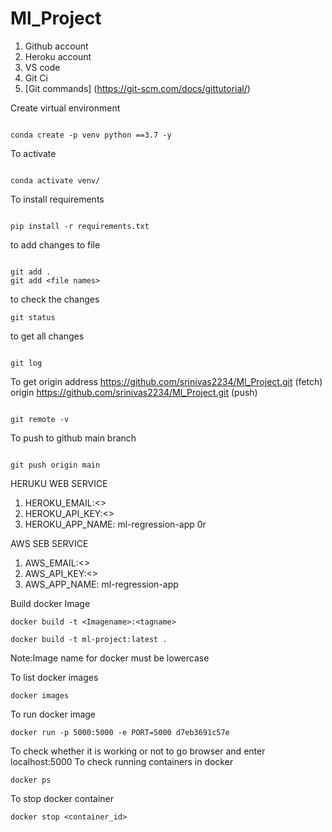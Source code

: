 # Ml_Project
1. Github account
2. Heroku account
3. VS code
4. Git Ci
5. [Git commands] (https://git-scm.com/docs/gittutorial/)

Create virtual environment


``` 

conda create -p venv python ==3.7 -y 
```

To activate 


```

conda activate venv/
```
To install requirements


```

pip install -r requirements.txt 
```
to add changes to file


```

git add . 
git add <file names>
```
to check the changes


```
git status
```
to get all changes


```

git log
```
To get origin address https://github.com/srinivas2234/Ml_Project.git (fetch) origin  https://github.com/srinivas2234/Ml_Project.git (push)


```

git remote -v 
```
To push to github main branch


```

git push origin main 
``` 


HERUKU WEB SERVICE
1. HEROKU_EMAIL:<>
2. HEROKU_API_KEY:<>
3. HEROKU_APP_NAME: ml-regression-app
0r 


AWS SEB SERVICE
1. AWS_EMAIL:<>
2. AWS_API_KEY:<>
3. AWS_APP_NAME: ml-regression-app

Build docker Image
```
docker build -t <Imagename>:<tagname>

docker build -t ml-project:latest .
```
Note:Image name for docker must be lowercase

To list docker images
```
docker images
```
To run docker image
```
docker run -p 5000:5000 -e PORT=5000 d7eb3691c57e
```
To check whether it is working or not to go browser and enter localhost:5000
To check running containers in docker
```
docker ps
```

To stop docker container
```
docker stop <container_id>
```